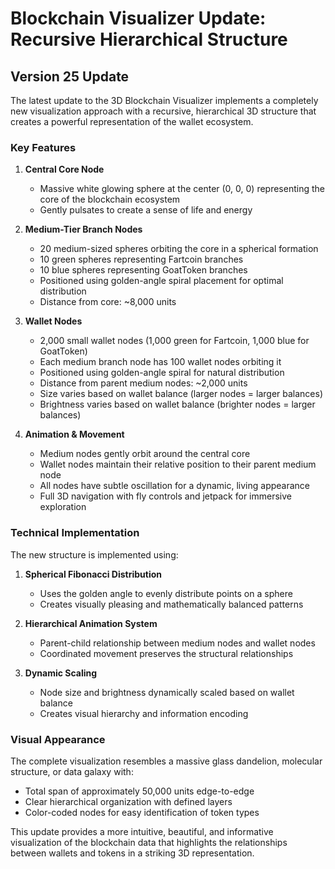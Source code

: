 # Blockchain Visualizer Update: Recursive Hierarchical Structure

## Version 25 Update

The latest update to the 3D Blockchain Visualizer implements a completely new visualization approach with a recursive, hierarchical 3D structure that creates a powerful representation of the wallet ecosystem.

### Key Features

1. **Central Core Node**
   - Massive white glowing sphere at the center (0, 0, 0) representing the core of the blockchain ecosystem
   - Gently pulsates to create a sense of life and energy

2. **Medium-Tier Branch Nodes**
   - 20 medium-sized spheres orbiting the core in a spherical formation
   - 10 green spheres representing Fartcoin branches
   - 10 blue spheres representing GoatToken branches
   - Positioned using golden-angle spiral placement for optimal distribution
   - Distance from core: ~8,000 units

3. **Wallet Nodes**
   - 2,000 small wallet nodes (1,000 green for Fartcoin, 1,000 blue for GoatToken)
   - Each medium branch node has 100 wallet nodes orbiting it
   - Positioned using golden-angle spiral for natural distribution
   - Distance from parent medium nodes: ~2,000 units
   - Size varies based on wallet balance (larger nodes = larger balances)
   - Brightness varies based on wallet balance (brighter nodes = larger balances)

4. **Animation & Movement**
   - Medium nodes gently orbit around the central core
   - Wallet nodes maintain their relative position to their parent medium node
   - All nodes have subtle oscillation for a dynamic, living appearance
   - Full 3D navigation with fly controls and jetpack for immersive exploration

### Technical Implementation

The new structure is implemented using:

1. **Spherical Fibonacci Distribution**
   - Uses the golden angle to evenly distribute points on a sphere
   - Creates visually pleasing and mathematically balanced patterns

2. **Hierarchical Animation System**
   - Parent-child relationship between medium nodes and wallet nodes
   - Coordinated movement preserves the structural relationships

3. **Dynamic Scaling**
   - Node size and brightness dynamically scaled based on wallet balance
   - Creates visual hierarchy and information encoding

### Visual Appearance

The complete visualization resembles a massive glass dandelion, molecular structure, or data galaxy with:

- Total span of approximately 50,000 units edge-to-edge
- Clear hierarchical organization with defined layers
- Color-coded nodes for easy identification of token types

This update provides a more intuitive, beautiful, and informative visualization of the blockchain data that highlights the relationships between wallets and tokens in a striking 3D representation.